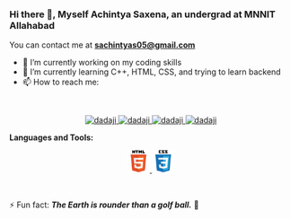 ### Hi there 👋, Myself Achintya Saxena, an undergrad at MNNIT Allahabad

You can contact me at **sachintyas05@gmail.com** 
- 🔭 I’m currently working on my coding skills
- 🌱 I’m currently learning C++, HTML, CSS, and trying to learn backend
- 📫 How to reach me:
<br>
<p align = "center"> 
<a href = "https://www.linkedin.com/in/achintya-saxena-48433620a/"><img src = "https://cdn.jsdelivr.net/npm/simple-icons@3.0.1/icons/linkedin.svg" alt="dadaji" height="30" width="40"> </a>
<a href = "https://github.com/Dadaji18"><img src = "https://cdn.jsdelivr.net/npm/simple-icons@3.0.1/icons/github.svg" alt="dadaji" height="30" width="40"> </a>
<a href = "https://codeforces.com/profile/Dada__ji"><img src = "https://cdn.jsdelivr.net/npm/simple-icons@3.0.1/icons/codeforces.svg" alt="dadaji" height="30" width="40"> </a>
<a href = "https://www.hackerrank.com/dada_ji"><img src = "https://cdn.jsdelivr.net/npm/simple-icons@3.0.1/icons/hackerrank.svg" alt="dadaji" height="30" width="40"> </a>
</p>

**Languages and Tools:**

<p align = "center">
<a href="https://www.w3.org/html/" target="_blank"> <img src="https://raw.githubusercontent.com/devicons/devicon/master/icons/html5/html5-original-wordmark.svg" alt="html5" width="40" height="40"/> </a> <a href="https://www.w3schools.com/css/" target="_blank"> <img src="https://raw.githubusercontent.com/devicons/devicon/master/icons/css3/css3-original-wordmark.svg" alt="css3" width="40" height="40"/> </a> 
</p>
<br/>

⚡ Fun fact: *__The Earth is rounder than a golf ball.__* :shushing_face:

<br/>
